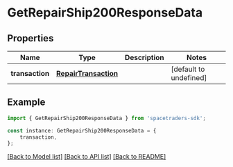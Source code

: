 # GetRepairShip200ResponseData


## Properties

Name | Type | Description | Notes
------------ | ------------- | ------------- | -------------
**transaction** | [**RepairTransaction**](RepairTransaction.md) |  | [default to undefined]

## Example

```typescript
import { GetRepairShip200ResponseData } from 'spacetraders-sdk';

const instance: GetRepairShip200ResponseData = {
    transaction,
};
```

[[Back to Model list]](../README.md#documentation-for-models) [[Back to API list]](../README.md#documentation-for-api-endpoints) [[Back to README]](../README.md)
